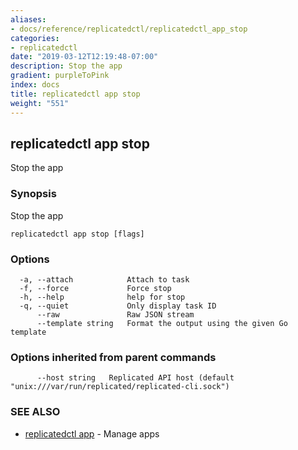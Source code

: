 ```yaml
---
aliases:
- docs/reference/replicatedctl/replicatedctl_app_stop
categories:
- replicatedctl
date: "2019-03-12T12:19:48-07:00"
description: Stop the app
gradient: purpleToPink
index: docs
title: replicatedctl app stop
weight: "551"
---
```


## replicatedctl app stop

Stop the app

### Synopsis

Stop the app

```
replicatedctl app stop [flags]
```

### Options

```
  -a, --attach            Attach to task
  -f, --force             Force stop
  -h, --help              help for stop
  -q, --quiet             Only display task ID
      --raw               Raw JSON stream
      --template string   Format the output using the given Go template
```

### Options inherited from parent commands

```
      --host string   Replicated API host (default "unix:///var/run/replicated/replicated-cli.sock")
```

### SEE ALSO

* [replicatedctl app](/api/replicatedctl/replicatedctl_app/)	 - Manage apps

